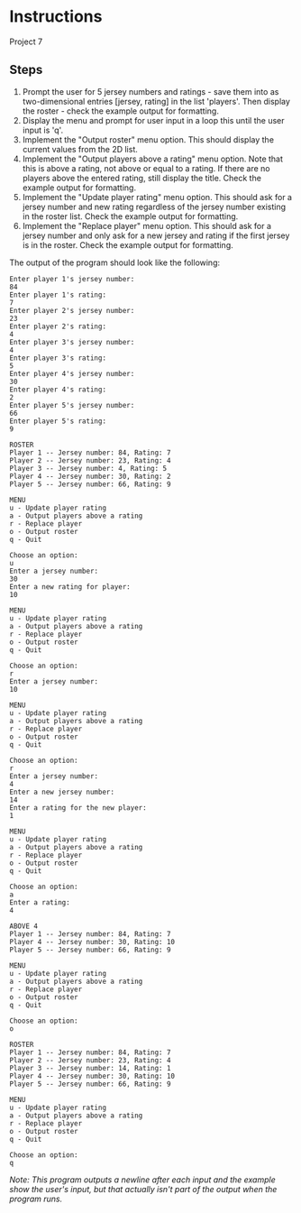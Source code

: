 # Instructions
Project 7

## Steps
1. Prompt the user for 5 jersey numbers and ratings - save them into as two-dimensional entries [jersey, rating] in the list 'players'. Then display the roster - check the example output for formatting.
2. Display the menu and prompt for user input in a loop this until the user input is 'q'.
3. Implement the "Output roster" menu option. This should display the current values from the 2D list.
4. Implement the "Output players above a rating" menu option. Note that this is above a rating, not above or equal to a rating. If there are no players above the entered rating, still display the title. Check the example output for formatting.
5. Implement the "Update player rating" menu option. This should ask for a jersey number and new rating regardless of the jersey number existing in the roster list. Check the example output for formatting.
6. Implement the "Replace player" menu option. This should ask for a jersey number and only ask for a new jersey and rating if the first jersey is in the roster. Check the example output for formatting.


The output of the program should look like the following:
```
Enter player 1's jersey number:
84
Enter player 1's rating:
7
Enter player 2's jersey number:
23
Enter player 2's rating:
4
Enter player 3's jersey number:
4
Enter player 3's rating:
5
Enter player 4's jersey number:
30
Enter player 4's rating:
2
Enter player 5's jersey number:
66
Enter player 5's rating:
9

ROSTER
Player 1 -- Jersey number: 84, Rating: 7
Player 2 -- Jersey number: 23, Rating: 4
Player 3 -- Jersey number: 4, Rating: 5
Player 4 -- Jersey number: 30, Rating: 2
Player 5 -- Jersey number: 66, Rating: 9

MENU
u - Update player rating
a - Output players above a rating
r - Replace player
o - Output roster
q - Quit

Choose an option:
u
Enter a jersey number:
30
Enter a new rating for player:
10

MENU
u - Update player rating
a - Output players above a rating
r - Replace player
o - Output roster
q - Quit

Choose an option:
r
Enter a jersey number:
10

MENU
u - Update player rating
a - Output players above a rating
r - Replace player
o - Output roster
q - Quit

Choose an option:
r
Enter a jersey number:
4
Enter a new jersey number:
14
Enter a rating for the new player:
1

MENU
u - Update player rating
a - Output players above a rating
r - Replace player
o - Output roster
q - Quit

Choose an option:
a
Enter a rating:
4

ABOVE 4
Player 1 -- Jersey number: 84, Rating: 7
Player 4 -- Jersey number: 30, Rating: 10
Player 5 -- Jersey number: 66, Rating: 9

MENU
u - Update player rating
a - Output players above a rating
r - Replace player
o - Output roster
q - Quit

Choose an option:
o

ROSTER
Player 1 -- Jersey number: 84, Rating: 7
Player 2 -- Jersey number: 23, Rating: 4
Player 3 -- Jersey number: 14, Rating: 1
Player 4 -- Jersey number: 30, Rating: 10
Player 5 -- Jersey number: 66, Rating: 9

MENU
u - Update player rating
a - Output players above a rating
r - Replace player
o - Output roster
q - Quit

Choose an option:
q
```
*Note: This program outputs a newline after each input and the example show the user's input, but that actually isn't part of the output when the program runs.*